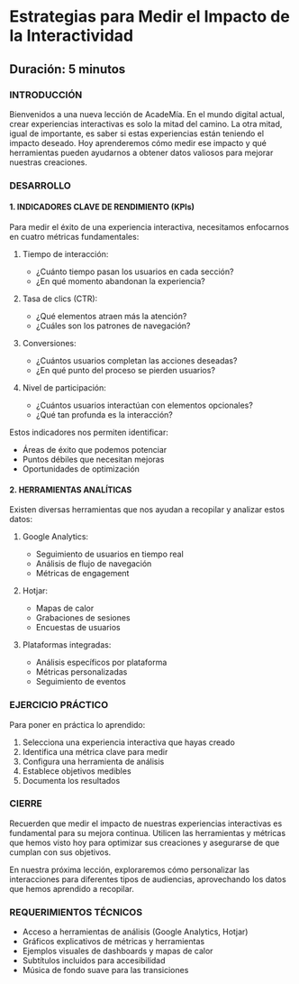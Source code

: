 # Estrategias para Medir el Impacto de la Interactividad

## Duración: 5 minutos

### INTRODUCCIÓN

Bienvenidos a una nueva lección de AcadeMía. En el mundo digital actual, crear experiencias interactivas es solo la mitad del camino. La otra mitad, igual de importante, es saber si estas experiencias están teniendo el impacto deseado. Hoy aprenderemos cómo medir ese impacto y qué herramientas pueden ayudarnos a obtener datos valiosos para mejorar nuestras creaciones.

### DESARROLLO

#### 1. INDICADORES CLAVE DE RENDIMIENTO (KPIs)

Para medir el éxito de una experiencia interactiva, necesitamos enfocarnos en cuatro métricas fundamentales:

1. Tiempo de interacción:
   - ¿Cuánto tiempo pasan los usuarios en cada sección?
   - ¿En qué momento abandonan la experiencia?

2. Tasa de clics (CTR):
   - ¿Qué elementos atraen más la atención?
   - ¿Cuáles son los patrones de navegación?

3. Conversiones:
   - ¿Cuántos usuarios completan las acciones deseadas?
   - ¿En qué punto del proceso se pierden usuarios?

4. Nivel de participación:
   - ¿Cuántos usuarios interactúan con elementos opcionales?
   - ¿Qué tan profunda es la interacción?

Estos indicadores nos permiten identificar:
- Áreas de éxito que podemos potenciar
- Puntos débiles que necesitan mejoras
- Oportunidades de optimización

#### 2. HERRAMIENTAS ANALÍTICAS

Existen diversas herramientas que nos ayudan a recopilar y analizar estos datos:

1. Google Analytics:
   - Seguimiento de usuarios en tiempo real
   - Análisis de flujo de navegación
   - Métricas de engagement

2. Hotjar:
   - Mapas de calor
   - Grabaciones de sesiones
   - Encuestas de usuarios

3. Plataformas integradas:
   - Análisis específicos por plataforma
   - Métricas personalizadas
   - Seguimiento de eventos

### EJERCICIO PRÁCTICO

Para poner en práctica lo aprendido:

1. Selecciona una experiencia interactiva que hayas creado
2. Identifica una métrica clave para medir
3. Configura una herramienta de análisis
4. Establece objetivos medibles
5. Documenta los resultados

### CIERRE

Recuerden que medir el impacto de nuestras experiencias interactivas es fundamental para su mejora continua. Utilicen las herramientas y métricas que hemos visto hoy para optimizar sus creaciones y asegurarse de que cumplan con sus objetivos.

En nuestra próxima lección, exploraremos cómo personalizar las interacciones para diferentes tipos de audiencias, aprovechando los datos que hemos aprendido a recopilar.


### REQUERIMIENTOS TÉCNICOS
- Acceso a herramientas de análisis (Google Analytics, Hotjar)
- Gráficos explicativos de métricas y herramientas
- Ejemplos visuales de dashboards y mapas de calor
- Subtítulos incluidos para accesibilidad
- Música de fondo suave para las transiciones